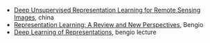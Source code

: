 
- [Deep Unsupervised Representation Learning for Remote Sensing Images](https://arxiv.org/pdf/1612.08879.pdf), china
- [Representation Learning: A Review and New Perspectives](http://www.cl.uni-heidelberg.de/courses/ws14/deepl/BengioETAL12.pdf), Bengio
- [Deep Learning of Representations](https://youtu.be/4xsVFLnHC_0), bengio lecture

